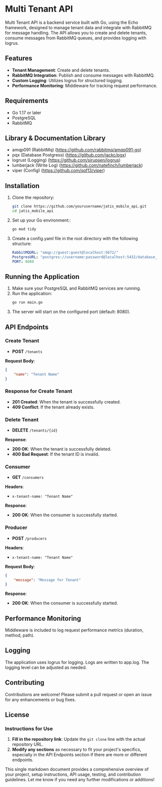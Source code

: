 # Multi Tenant API

Multi Tenant API is a backend service built with Go, using the Echo framework, designed to manage tenant data and integrate with RabbitMQ for message handling. The API allows you to create and delete tenants, consume messages from RabbitMQ queues, and provides logging with logrus.

## Features

- **Tenant Management**: Create and delete tenants.
- **RabbitMQ Integration**: Publish and consume messages with RabbitMQ.
- **Custom Logging**: Utilizes logrus for structured logging.
- **Performance Monitoring**: Middleware for tracking request performance.

## Requirements

- Go 1.17 or later
- PostgreSQL
- RabbitMQ

## Library & Documentation Library

- amqp091 (RabbitMq) (https://github.com/rabbitmq/amqp091-go)
- pqx (Database Postgress) (https://github.com/jackc/pgx)
- logrust (Logging) (https://github.com/sirupsen/logrus)
- lumberjack (Write Log) (https://github.com/natefinch/lumberjack)
- viper (Config) (https://github.com/spf13/viper)

## Installation

1. Clone the repository:
   ```bash
   git clone https://github.com/yourusername/jatis_mobile_api.git
   cd jatis_mobile_api
   ```
2. Set up your Go environment::
   ```bash
   go mod tidy
   ```
3. Create a config.yaml file in the root directory with the following structure:
    ```yaml
    RabbitMQURL: "amqp://guest:guest@localhost:5672/"
    PostgresURL: "postgres://username:password@localhost:5432/database_name"
    PORT: 8080
    ```

## Running the Application

1. Make sure your PostgreSQL and RabbitMQ services are running.
2. Run the application:
    ```bash
    go run main.go
    ```
3. The server will start on the configured port (default: 8080).

## API Endpoints

### Create Tenant

- **POST** `/tenants`

**Request Body**:
```json
{
    "name": "Tenant Name"
}
```

### Response for Create Tenant

- **201 Created**: When the tenant is successfully created.
- **409 Conflict**: If the tenant already exists.

### Delete Tenant

- **DELETE** `/tenants/{id}`

**Response**:
- **200 OK**: When the tenant is successfully deleted.
- **400 Bad Request**: If the tenant ID is invalid.

### Consumer

- **GET** `/consumers`

**Headers**:
- `x-tenant-name: "Tenant Name"`

**Response**:
- **200 OK**: When the consumer is successfully started.

### Producer

- **POST** `/producers`

**Headers**:
- `x-tenant-name: "Tenant Name"`

**Request Body**:
```json
{
    "message": "Message for Tenant"
}
```

**Response**:
- **200 OK**: When the consumer is successfully started.

## Performance Monitoring
Middleware is included to log request performance metrics (duration, method, path).

## Logging
The application uses logrus for logging. Logs are written to app.log. The logging level can be adjusted as needed.

## Contributing
Contributions are welcome! Please submit a pull request or open an issue for any enhancements or bug fixes.

## License

### Instructions for Use
1. **Fill in the repository link**: Update the `git clone` line with the actual repository URL.
2. **Modify any sections** as necessary to fit your project's specifics, especially in the API Endpoints section if there are more or different endpoints.

This single markdown document provides a comprehensive overview of your project, setup instructions, API usage, testing, and contribution guidelines. Let me know if you need any further modifications or additions!
